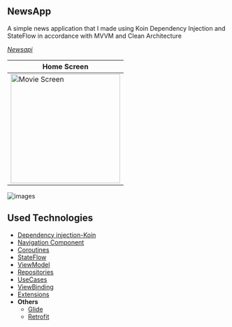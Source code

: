 ## NewsApp
A simple news application that I made using Koin Dependency Injection and StateFlow in accordance with MVVM and Clean Architecture

*[Newsapi](https://newsapi.org/docs/endpoints)*

| Home Screen  |
| ------------- |
| <img src="https://github.com/tugrulkara/NewsApp/blob/master/Screen/Screenshot_20230629_201506.png" width="250" title="Movie Screen">|

![images](https://github.com/tugrulkara/NewsApp/assets/74429693/2187460d-f455-4e53-aa4d-eba9b42988ea)


## Used Technologies

* [Dependency injection-Koin](https://insert-koin.io/docs/quickstart/android/)
* [Navigation Component](https://developer.android.com/guide/navigation/navigation-getting-started)
* [Coroutines](https://developer.android.com/kotlin/coroutines?hl=tr)
* [StateFlow](https://developer.android.com/kotlin/flow/stateflow-and-sharedflow?hl=tr)
* [ViewModel](https://developer.android.com/topic/libraries/architecture/viewmodel#implement)
* [Repositories](https://developer.android.com/topic/architecture#data-layer)
* [UseCases](https://developer.android.com/topic/architecture/domain-layer#use-cases-kotlin)
* [ViewBinding](https://developer.android.com/topic/libraries/view-binding)
* [Extensions](https://developer.android.com/kotlin/ktx)
* **Others**
  * [Glide](https://github.com/bumptech/glide)
  * [Retrofit](https://square.github.io/retrofit/)
